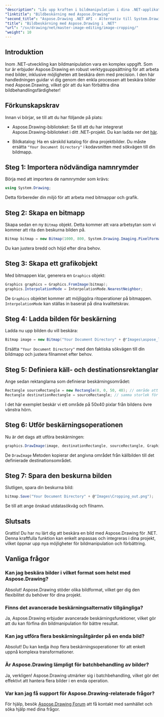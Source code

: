 ```yaml
---
"description": "Lås upp kraften i bildmanipulation i dina .NET-applikationer med vår steg-för-steg-guide för att beskära bilder med Aspose.Drawing. Den här handledningen täcker allt du behöver veta, från att skapa en bitmapp till att spara den slutgiltiga beskurna bilden."
"linktitle": "Bildbeskärning med Aspose.Drawing"
"second_title": "Aspose.Drawing .NET API - Alternativ till System.Drawing.Common"
"title": "Bildbeskärning med Aspose.Drawing i .NET"
"url": "/sv/drawing/net/master-image-editing/image-cropping/"
"weight": 10
---
```


## Introduktion

Inom .NET-utveckling kan bildmanipulation vara en komplex uppgift. Som tur är erbjuder Aspose.Drawing en robust verktygsuppsättning för att arbeta med bilder, inklusive möjligheten att beskära dem med precision. I den här handledningen guidar vi dig genom den enkla processen att beskära bilder med Aspose.Drawing, vilket gör att du kan förbättra dina bildbehandlingsfärdigheter!

## Förkunskapskrav

Innan vi börjar, se till att du har följande på plats:

- Aspose.Drawing-biblioteket: Se till att du har integrerat Aspose.Drawing-biblioteket i ditt .NET-projekt. Du kan ladda ner det [här](https://releases.aspose.com/drawing/net/).
  
- Bildkatalog: Ha en särskild katalog för dina projektbilder. Du måste ersätta `"Your Document Directory"` i kodavsnitten med sökvägen till din bildmapp.

## Steg 1: Importera nödvändiga namnrymder

Börja med att importera de namnrymder som krävs:

```csharp
using System.Drawing;
```

Detta förbereder din miljö för att arbeta med bitmappar och grafik.

## Steg 2: Skapa en bitmapp

Skapa sedan en ny `Bitmap` objekt. Detta kommer att vara arbetsytan som vi kommer att rita den beskurna bilden på.

```csharp
Bitmap bitmap = new Bitmap(1000, 800, System.Drawing.Imaging.PixelFormat.Format32bppPArgb);
```

Du kan justera bredd och höjd efter dina behov.

## Steg 3: Skapa ett grafikobjekt

Med bitmappen klar, generera en `Graphics` objekt:

```csharp
Graphics graphics = Graphics.FromImage(bitmap);
graphics.InterpolationMode = InterpolationMode.NearestNeighbor;
```

De `Graphics` objektet kommer att möjliggöra ritoperationer på bitmappen. `InterpolationMode` kan ställas in baserat på dina kvalitetskrav.

## Steg 4: Ladda bilden för beskärning

Ladda nu upp bilden du vill beskära:

```csharp
Bitmap image = new Bitmap("Your Document Directory" + @"Images\aspose_logo.png");
```

Ersätta `"Your Document Directory"` med den faktiska sökvägen till din bildmapp och justera filnamnet efter behov.

## Steg 5: Definiera käll- och destinationsrektanglar

Ange sedan rektanglarna som definierar beskärningsområdet:

```csharp
Rectangle sourceRectangle = new Rectangle(0, 0, 50, 40); // område att beskära
Rectangle destinationRectangle = sourceRectangle; // samma storlek för destinationen
```

I det här exemplet beskär vi ett område på 50x40 pixlar från bildens övre vänstra hörn.

## Steg 6: Utför beskärningsoperationen

Nu är det dags att utföra beskärningen:

```csharp
graphics.DrawImage(image, destinationRectangle, sourceRectangle, GraphicsUnit.Pixel);
```

De `DrawImage` Metoden kopierar det angivna området från källbilden till det definierade destinationsområdet.

## Steg 7: Spara den beskurna bilden

Slutligen, spara din beskurna bild:

```csharp
bitmap.Save("Your Document Directory" + @"Images\Cropping_out.png");
```

Se till att ange önskad utdatasökväg och filnamn.

## Slutsats

Grattis! Du har nu lärt dig att beskära en bild med Aspose.Drawing för .NET. Denna kraftfulla funktion kan enkelt anpassas och integreras i dina projekt, vilket öppnar upp nya möjligheter för bildmanipulation och förbättring.

## Vanliga frågor

### Kan jag beskära bilder i vilket format som helst med Aspose.Drawing?

Absolut! Aspose.Drawing stöder olika bildformat, vilket ger dig den flexibilitet du behöver för dina projekt.

### Finns det avancerade beskärningsalternativ tillgängliga?

Ja, Aspose.Drawing erbjuder avancerade beskärningsfunktioner, vilket gör att du kan förfina din bildmanipulation för bättre resultat.

### Kan jag utföra flera beskärningsåtgärder på en enda bild?

Absolut! Du kan kedja ihop flera beskärningsoperationer för att enkelt uppnå komplexa transformationer.

### Är Aspose.Drawing lämpligt för batchbehandling av bilder?

Ja, verkligen! Aspose.Drawing utmärker sig i batchbehandling, vilket gör det effektivt att hantera flera bilder i en enda operation.

### Var kan jag få support för Aspose.Drawing-relaterade frågor?

För hjälp, besök [Aspose.Drawing Forum](https://forum.aspose.com/c/diagram/17) att få kontakt med samhället och söka hjälp med dina frågor.